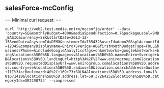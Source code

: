 salesForce-mcConfig
-------------------

== Minimal curl request: ==

``` curl 'http://web2.test.media.eniro/mcconfig/order' --data 'country=SE&monthlyBudget=4000&mediaSpendFraction=0.7&packageLabel=SMB_BASIC&currency=SEK&startDate=2013-12-15&endDate=&systemId=DEMO&customerId=765432&userId=demo20&splAccountId=12345&companyDisplayName=Eniro+Sverige+AB&firstMonthBudgetType=FULL&businessPhone=&includeGoogleAnalyticsTags=on&networks=google&networks=bing&locations%5B0%5D.language=sv&locations%5B0%5D.name=Eniro+Sverige+AB&locations%5B0%5D.landingUrl=http%3A%2F%2Fwww.enirogroup.com&locations%5B0%5D.requestedDisplayUrl=www.enirogroup.com&locations%5B0%5D.address.country=se&locations%5B0%5D.radius=50&location.searchAddress=Gustav+III%3As+Boulevard+40%2C+169+73+SOLNA&locations%5B0%5D.address.lon=18.01671410&locations%5B0%5D.address.lat=59.37264252&locations%5B0%5D.categoryIds=SE2200734' --compressed ```

